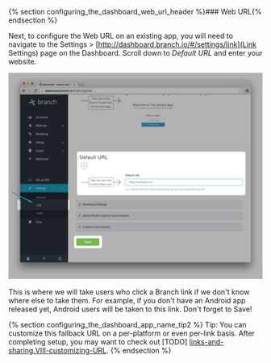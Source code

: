 {% section configuring_the_dashboard_web_url_header %}### Web URL{% endsection %}

Next, to configure the Web URL on an existing app, you will need to navigate to the Settings > [http://dashboard.branch.io/#/settings/link](Link Settings) page on the Dashboard. Scroll down to _Default URL_ and enter your website.   

![Dashboard Screenshot Web URL](/img/ingredients/configuring_the_dashboard/web_url.png)

This is where we will take users who click a Branch link if we don't know where else to take them. For example, if you don't have an Android app released yet, Android users will be taken to this link. Don't forget to Save!

<!---       Tip2 -->
{% section configuring_the_dashboard_app_name_tip2 %}
Tip: You can customize this fallback URL on a per-platform or even per-link basis. After completing setup, you may want to check out [TODO] [links-and-sharing.VIII-customizing-URL](http://example.com).
{% endsection %}
<!---       /Tip2 -->
